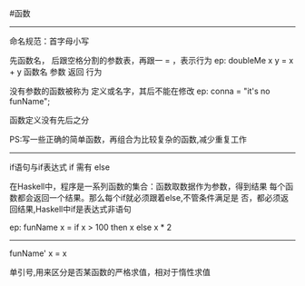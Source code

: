 #函数
- - - 
命名规范：首字母小写

先函数名， 后跟空格分割的参数表，再跟一 = ，表示行为
ep: doubleMe x y  =    x + y
	函数名 	 参数 返回  行为

没有参数的函数被称为 定义或名字，其后不能在修改
ep: conna = "it's no funName";

函数定义没有先后之分


PS:写一些正确的简单函数，再组合为比较复杂的函数,减少重复工作

- - - 
if语句与if表达式  if 需有 else

在Haskell中，程序是一系列函数的集合：函数取数据作为参数，得到结果
每个函数都会返回一个结果。那么每个if就必须跟着else,不管条件满足是
否，都必须返回结果,Haskell中if是表达式非语句

ep: funName x = if x > 100
                    then x
                else x * 2

- - - 
funName' x = x

单引号,用来区分是否某函数的严格求值，相对于惰性求值
